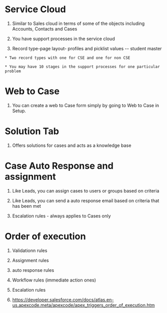 # Service Cloud 

  1. Similar to Sales cloud in terms of some of the objects including Accounts, Contacts and Cases

  2. You have support processes in the service cloud
  
  3. Record type-page layout- profiles and picklist values -- student master

    * Two record types with one for CSE and one for non CSE

    * You may have 10 stages in the support processes for one particular problem

# Web to Case

  1. You can create a web to Case form simply by going to Web to Case in Setup.

# Solution Tab

  1. Offers solutions for cases and acts as a knowledge base

# Case Auto Response and assignment

  1. Like Leads, you can assign cases to users or groups based on criteria

  2. Like Leads, you can send a auto response email based on criteria that has been met

  3. Escalation rules - always applies to Cases only 

# Order of execution

  1. Validationn rules 

  2. Assignment rules 

  3. auto response rules

  4. Workflow rules (immediate action ones)

  5. Escalation rules

  6. https://developer.salesforce.com/docs/atlas.en-us.apexcode.meta/apexcode/apex_triggers_order_of_execution.htm

